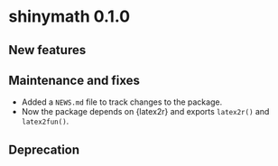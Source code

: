 # shinymath 0.1.0

## New features

## Maintenance and fixes

* Added a `NEWS.md` file to track changes to the package.
* Now the package depends on {latex2r} and exports `latex2r()` and `latex2fun()`.

## Deprecation
